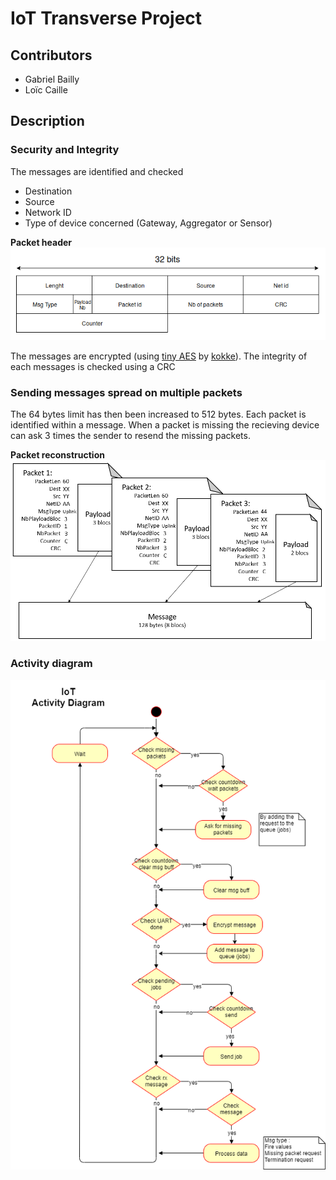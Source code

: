 # IoT Transverse Project

## Contributors
* Gabriel Bailly
* Loïc Caille

## Description

### Security and Integrity
The messages are identified and checked
* Destination
* Source
* Network ID
* Type of device concerned (Gateway, Aggregator or Sensor)

**Packet header**  
![header](https://raw.githubusercontent.com/Thylinkrow/IoT_Projet_Transverse/master/header.png)

The messages are encrypted (using [tiny AES](https://github.com/kokke/tiny-AES-c) by [kokke](https://github.com/kokke)).
The integrity of each messages is checked using a CRC

### Sending messages spread on multiple packets
The 64 bytes limit has then been increased to 512 bytes.
Each packet is identified within a message.
When a packet is missing the recieving device can ask 3 times the sender to resend the missing packets.

**Packet reconstruction**  
![packet](https://raw.githubusercontent.com/Thylinkrow/IoT_Projet_Transverse/master/packet.png)

### Activity diagram
![activity diagram](https://raw.githubusercontent.com/Thylinkrow/IoT_Projet_Transverse/master/IoT_Activity_Diagram.png)
